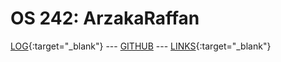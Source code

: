 ---
---

# OS 242: ArzakaRaffan

[LOG](TXT/mylog.txt){:target="_blank"} --- [GITHUB](https://github.com/ArzakaRaffan/os242/) --- [LINKS](LINKS/){:target="_blank"}

<br>
